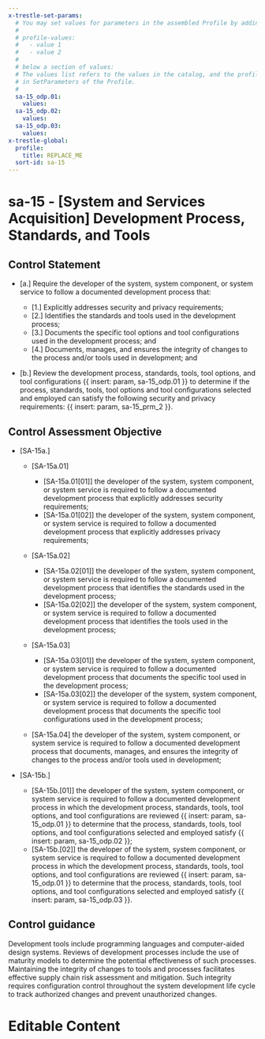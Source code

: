 ```yaml
---
x-trestle-set-params:
  # You may set values for parameters in the assembled Profile by adding
  #
  # profile-values:
  #   - value 1
  #   - value 2
  #
  # below a section of values:
  # The values list refers to the values in the catalog, and the profile-values represent values
  # in SetParameters of the Profile.
  #
  sa-15_odp.01:
    values:
  sa-15_odp.02:
    values:
  sa-15_odp.03:
    values:
x-trestle-global:
  profile:
    title: REPLACE_ME
  sort-id: sa-15
---
```


# sa-15 - \[System and Services Acquisition\] Development Process, Standards, and Tools

## Control Statement

- \[a.\] Require the developer of the system, system component, or system service to follow a documented development process that:

  - \[1.\] Explicitly addresses security and privacy requirements;
  - \[2.\] Identifies the standards and tools used in the development process;
  - \[3.\] Documents the specific tool options and tool configurations used in the development process; and
  - \[4.\] Documents, manages, and ensures the integrity of changes to the process and/or tools used in development; and

- \[b.\] Review the development process, standards, tools, tool options, and tool configurations {{ insert: param, sa-15_odp.01 }} to determine if the process, standards, tools, tool options and tool configurations selected and employed can satisfy the following security and privacy requirements: {{ insert: param, sa-15_prm_2 }}.

## Control Assessment Objective

- \[SA-15a.\]

  - \[SA-15a.01\]

    - \[SA-15a.01[01]\] the developer of the system, system component, or system service is required to follow a documented development process that explicitly addresses security requirements;
    - \[SA-15a.01[02]\] the developer of the system, system component, or system service is required to follow a documented development process that explicitly addresses privacy requirements;

  - \[SA-15a.02\]

    - \[SA-15a.02[01]\] the developer of the system, system component, or system service is required to follow a documented development process that identifies the standards used in the development process;
    - \[SA-15a.02[02]\] the developer of the system, system component, or system service is required to follow a documented development process that identifies the tools used in the development process;

  - \[SA-15a.03\]

    - \[SA-15a.03[01]\] the developer of the system, system component, or system service is required to follow a documented development process that documents the specific tool used in the development process;
    - \[SA-15a.03[02]\] the developer of the system, system component, or system service is required to follow a documented development process that documents the specific tool configurations used in the development process;

  - \[SA-15a.04\] the developer of the system, system component, or system service is required to follow a documented development process that documents, manages, and ensures the integrity of changes to the process and/or tools used in development;

- \[SA-15b.\]

  - \[SA-15b.[01]\] the developer of the system, system component, or system service is required to follow a documented development process in which the development process, standards, tools, tool options, and tool configurations are reviewed {{ insert: param, sa-15_odp.01 }} to determine that the process, standards, tools, tool options, and tool configurations selected and employed satisfy {{ insert: param, sa-15_odp.02 }};
  - \[SA-15b.[02]\] the developer of the system, system component, or system service is required to follow a documented development process in which the development process, standards, tools, tool options, and tool configurations are reviewed {{ insert: param, sa-15_odp.01 }} to determine that the process, standards, tools, tool options, and tool configurations selected and employed satisfy {{ insert: param, sa-15_odp.03 }}.

## Control guidance

Development tools include programming languages and computer-aided design systems. Reviews of development processes include the use of maturity models to determine the potential effectiveness of such processes. Maintaining the integrity of changes to tools and processes facilitates effective supply chain risk assessment and mitigation. Such integrity requires configuration control throughout the system development life cycle to track authorized changes and prevent unauthorized changes.

# Editable Content

<!-- Make additions and edits below -->
<!-- The above represents the contents of the control as received by the profile, prior to additions. -->
<!-- If the profile makes additions to the control, they will appear below. -->
<!-- The above markdown may not be edited but you may edit the content below, and/or introduce new additions to be made by the profile. -->
<!-- If there is a yaml header at the top, parameter values may be edited. Use --set-parameters to incorporate the changes during assembly. -->
<!-- The content here will then replace what is in the profile for this control, after running profile-assemble. -->
<!-- The current profile has no added parts for this control, but you may add new ones here. -->
<!-- Each addition must have a heading either of the form ## Control my_addition_name -->
<!-- or ## Part a. (where the a. refers to one of the control statement labels.) -->
<!-- "## Control" parts are new parts added after the statement part. -->
<!-- "## Part" parts are new parts added into the top-level statement part with that label. -->
<!-- Subparts may be added with nested hash levels of the form ### My Subpart Name -->
<!-- underneath the parent ## Control or ## Part being added -->
<!-- See https://ibm.github.io/compliance-trestle/tutorials/ssp_profile_catalog_authoring/ssp_profile_catalog_authoring for guidance. -->
